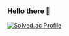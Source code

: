 ### Hello there 👋

[![Solved.ac Profile](http://mazassumnida.wtf/api/v2/generate_badge?boj=kdjidkr)](https://solved.ac/kdjidkr/)

<!--
**kdjidkr/kdjidkr** is a ✨ _special_ ✨ repository because its `README.md` (this file) appears on your GitHub profile.

Here are some ideas to get you started:

- 🔭 I’m currently working on ...
- 🌱 I’m currently learning ...
- 👯 I’m looking to collaborate on ...
- 🤔 I’m looking for help with ...
- 💬 Ask me about ...
- 📫 How to reach me: ...
- 😄 Pronouns: ...
- ⚡ Fun fact: ...
-->
